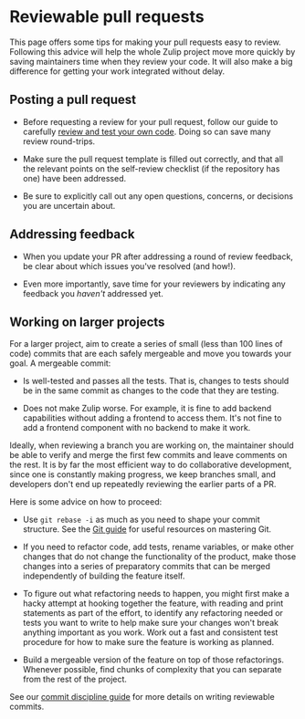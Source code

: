 # Reviewable pull requests

This page offers some tips for making your pull requests easy to review.
Following this advice will help the whole Zulip project move more quickly by
saving maintainers time when they review your code. It will also make a big
difference for getting your work integrated without delay.

## Posting a pull request

- Before requesting a review for your pull request, follow our guide to
  carefully [review and test your own
  code](./code-reviewing.md#reviewing-your-own-code). Doing so can save many
  review round-trips.

- Make sure the pull request template is filled out correctly, and that all the
  relevant points on the self-review checklist (if the repository has one) have
  been addressed.

- Be sure to explicitly call out any open questions, concerns, or decisions you
  are uncertain about.

## Addressing feedback

- When you update your PR after addressing a round of review feedback, be clear
  about which issues you've resolved (and how!).

- Even more importantly, save time for your reviewers by indicating any feedback
  you _haven't_ addressed yet.

## Working on larger projects

For a larger project, aim to create a series of small (less than 100 lines of
code) commits that are each safely mergeable and move you towards your goal. A
mergeable commit:

- Is well-tested and passes all the tests. That is, changes to tests should be in
  the same commit as changes to the code that they are testing.

- Does not make Zulip worse. For example, it is fine to add backend capabilities
  without adding a frontend to access them. It's not fine to add a frontend
  component with no backend to make it work.

Ideally, when reviewing a branch you are working on, the maintainer
should be able to verify and merge the first few commits and leave
comments on the rest. It is by far the most efficient way to do
collaborative development, since one is constantly making progress, we
keep branches small, and developers don't end up repeatedly reviewing
the earlier parts of a PR.

Here is some advice on how to proceed:

- Use `git rebase -i` as much as you need to shape your commit
  structure. See the [Git guide](../git/overview.md) for useful
  resources on mastering Git.

- If you need to refactor code, add tests, rename variables, or make
  other changes that do not change the functionality of the product, make those
  changes into a series of preparatory commits that can be merged independently
  of building the feature itself.

- To figure out what refactoring needs to happen, you might first make a hacky
  attempt at hooking together the feature, with reading and print statements as
  part of the effort, to identify any refactoring needed or tests you want to
  write to help make sure your changes won't break anything important as you work.
  Work out a fast and consistent test procedure for how to make sure the
  feature is working as planned.

- Build a mergeable version of the feature on top of those refactorings.
  Whenever possible, find chunks of complexity that you can separate from the
  rest of the project.

See our [commit discipline guide](../contributing/commit-discipline.md) for
more details on writing reviewable commits.
